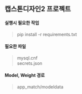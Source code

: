 ## 캡스톤디자인2 프로젝트

#### 실행시 필요한 작업

>pip install -r requirements.txt


#### 필요한 파일

>mysql.cnf<br>
>secrets.json


#### Model, Weight 경로

>app_match/modeldata
